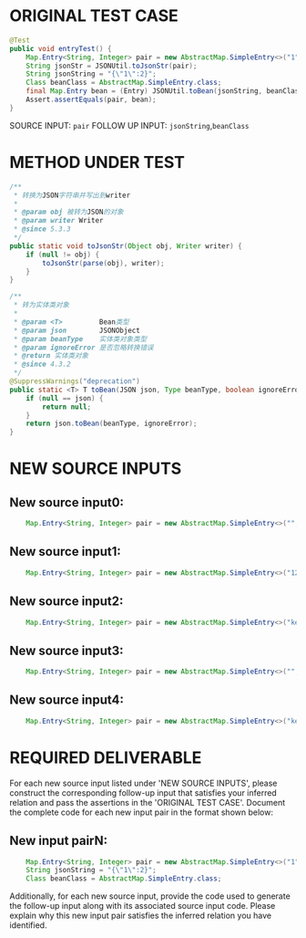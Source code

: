 # ORIGINAL TEST CASE
```java
@Test
public void entryTest() {
    Map.Entry<String, Integer> pair = new AbstractMap.SimpleEntry<>("1", 2);
    String jsonStr = JSONUtil.toJsonStr(pair);
    String jsonString = "{\"1\":2}";
    Class beanClass = AbstractMap.SimpleEntry.class;
    final Map.Entry bean = (Entry) JSONUtil.toBean(jsonString, beanClass);
    Assert.assertEquals(pair, bean);
}

```
SOURCE INPUT: `pair`
FOLLOW UP INPUT: `jsonString`,`beanClass`


# METHOD UNDER TEST
```java
/**
 * 转换为JSON字符串并写出到writer
 *
 * @param obj 被转为JSON的对象
 * @param writer Writer
 * @since 5.3.3
 */
public static void toJsonStr(Object obj, Writer writer) {
    if (null != obj) {
        toJsonStr(parse(obj), writer);
    }
}

/**
 * 转为实体类对象
 *
 * @param <T>         Bean类型
 * @param json        JSONObject
 * @param beanType    实体类对象类型
 * @param ignoreError 是否忽略转换错误
 * @return 实体类对象
 * @since 4.3.2
 */
@SuppressWarnings("deprecation")
public static <T> T toBean(JSON json, Type beanType, boolean ignoreError) {
    if (null == json) {
        return null;
    }
    return json.toBean(beanType, ignoreError);
}

```


# NEW SOURCE INPUTS
## New source input0:
```java
    Map.Entry<String, Integer> pair = new AbstractMap.SimpleEntry<>("", 0);
```

## New source input1:
```java
    Map.Entry<String, Integer> pair = new AbstractMap.SimpleEntry<>("1234567890", 1234567890);
```

## New source input2:
```java
    Map.Entry<String, Integer> pair = new AbstractMap.SimpleEntry<>("key", null);
```

## New source input3:
```java
    Map.Entry<String, Integer> pair = new AbstractMap.SimpleEntry<>("", null);
```

## New source input4:
```java
    Map.Entry<String, Integer> pair = new AbstractMap.SimpleEntry<>("key", 0);
```



# REQUIRED DELIVERABLE
For each new source input listed under 'NEW SOURCE INPUTS', please construct the corresponding follow-up input that satisfies your inferred relation and pass the assertions in the 'ORIGINAL TEST CASE'. Document the complete code for each new input pair in the format shown below:
## New input pairN:
```java
    Map.Entry<String, Integer> pair = new AbstractMap.SimpleEntry<>("1", 2);
    String jsonString = "{\"1\":2}";
    Class beanClass = AbstractMap.SimpleEntry.class;
```

Additionally, for each new source input, provide the code used to generate the follow-up input along with its associated source input code. Please explain why this new input pair satisfies the inferred relation you have identified.